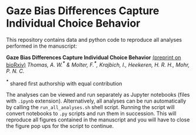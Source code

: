 # Gaze Bias Differences Capture Individual Choice Behavior

This repository contains data and python code to reproduce all analyses performed in the manuscript:

**Gaze Bias Differences Capture Individual Choice Behavior**  [(preprint on bioRxiv)](https://www.biorxiv.org/content/early/2017/12/04/228825)
*Thomas, A. W.**<sup>&ast;</sup>** & Molter, F.**<sup>&ast;</sup>**, Krajbich, I., Heekeren, H. R. H., Mohr, P. N. C.*  

**<sup>&ast;</sup>** shared first authorship with equal contribution

The analyses can be viewed and run separately as Jupyter notebooks (files with `.ipynb` extension). Alternatively, all analyses can be run automatically by calling the `run_all_analyses.sh` shell script. Running the script will convert notebooks to `.py` scripts and run them in succession. This will reproduce all figures contained in the manuscript and you will have to close the figure pop ups for the script to continue.
